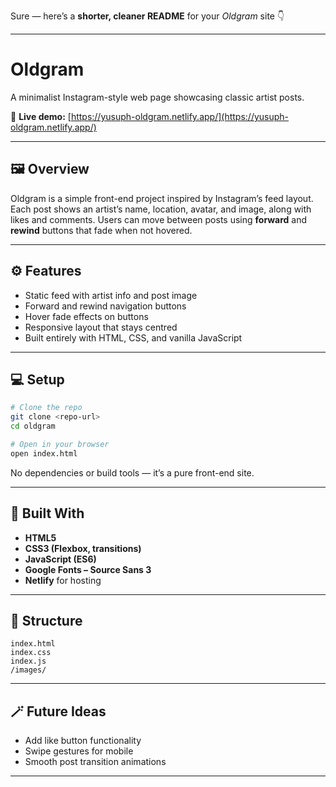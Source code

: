 Sure — here’s a **shorter, cleaner README** for your *Oldgram* site 👇

---

# Oldgram

A minimalist Instagram-style web page showcasing classic artist posts.

🔗 **Live demo:** [https://yusuph-oldgram.netlify.app/](https://yusuph-oldgram.netlify.app/)

---

## 🖼️ Overview

Oldgram is a simple front-end project inspired by Instagram’s feed layout.
Each post shows an artist’s name, location, avatar, and image, along with likes and comments.
Users can move between posts using **forward** and **rewind** buttons that fade when not hovered.

---

## ⚙️ Features

* Static feed with artist info and post image
* Forward and rewind navigation buttons
* Hover fade effects on buttons
* Responsive layout that stays centred
* Built entirely with HTML, CSS, and vanilla JavaScript

---

## 💻 Setup

```bash
# Clone the repo
git clone <repo-url>
cd oldgram

# Open in your browser
open index.html
```

No dependencies or build tools — it’s a pure front-end site.

---

## 🧰 Built With

* **HTML5**
* **CSS3 (Flexbox, transitions)**
* **JavaScript (ES6)**
* **Google Fonts – Source Sans 3**
* **Netlify** for hosting

---

## 📂 Structure

```
index.html
index.css
index.js
/images/
```

---

## 🪄 Future Ideas

* Add like button functionality
* Swipe gestures for mobile
* Smooth post transition animations

---
